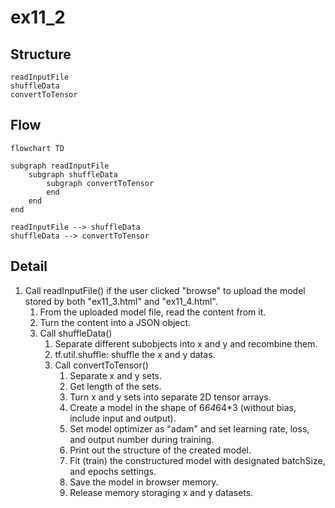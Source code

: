 # ex11_2

## Structure

```
readInputFile
shuffleData
convertToTensor
```

## Flow

```mermaid
flowchart TD

subgraph readInputFile
    subgraph shuffleData
        subgraph convertToTensor
        end
    end
end

readInputFile --> shuffleData
shuffleData --> convertToTensor
```

## Detail

1. Call readInputFile() if the user clicked "browse" to upload the model stored by both "ex11_3.html" and "ex11_4.html".
    1. From the uploaded model file, read the content from it.
    2. Turn the content into a JSON object.
    3. Call shuffleData()
        1. Separate different subobjects into x and y and recombine them.
        2. tf.util.shuffle: shuffle the x and y datas.
        3. Call convertToTensor()
            1. Separate x and y sets.
            2. Get length of the sets.
            3. Turn x and y sets into separate 2D tensor arrays.
            4. Create a model in the shape of 6*64*64*3 (without bias, include input and output).
            5. Set model optimizer as "adam" and set learning rate, loss, and output number during training.
            6. Print out the structure of the created model.
            7. Fit (train) the constructured model with designated batchSize, and epochs settings.
            8. Save the model in browser memory.
            9. Release memory storaging x and y datasets.
